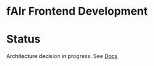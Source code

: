 # fAIr Frontend Development

# Status

Architecture decision in progress. See [Docs](./docs/index.md)
